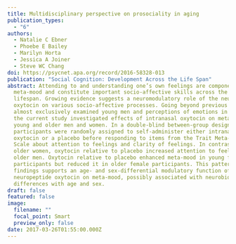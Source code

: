 ```yaml
---
title: Multidisciplinary perspective on prosociality in aging
publication_types:
  - "6"
authors:
  - Natalie C Ebner
  - Phoebe E Bailey
  - Marilyn Horta
  - Jessica A Joiner
  - Steve WC Chang
doi: https://psycnet.apa.org/record/2016-58328-013
publication: "Social Cognition: Development Across the Life Span"
abstract: Attending to and understanding one’s own feelings are components of
  meta-mood and constitute important socio-affective skills across the entire
  lifespan. Growing evidence suggests a neuromodulatory role of the neuropeptide
  oxytocin on various socio-affective processes. Going beyond previous work that
  almost exclusively examined young men and perceptions of emotions in others,
  the current study investigated effects of intranasal oxytocin on meta-mood in
  young and older men and women. In a double-blind between-group design,
  participants were randomly assigned to self-administer either intranasal
  oxytocin or a placebo before responding to items from the Trait Meta-Mood
  Scale about attention to feelings and clarity of feelings. In contrast to
  older women, oxytocin relative to placebo increased attention to feelings in
  older men. Oxytocin relative to placebo enhanced meta-mood in young female
  participants but reduced it in older female participants. This pattern of
  findings supports an age- and sex-differential modulatory function of the
  neuropeptide oxytocin on meta-mood, possibly associated with neurobiological
  differences with age and sex.
draft: false
featured: false
image:
  filename: ""
  focal_point: Smart
  preview_only: false
date: 2017-03-26T01:55:00.000Z
---
```

